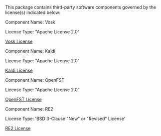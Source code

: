 This package contains third-party software components governed by the license(s) indicated below:

Component Name: Vosk

License Type: "Apache License 2.0"

[Vosk License](https://github.com/alphacep/vosk-api/blob/master/COPYING)

Component Name: Kaldi

License Type: "Apache License 2.0"

[Kaldi License](https://github.com/kaldi-asr/kaldi/blob/master/COPYING)

Component Name: OpenFST

License Type: "Apache License 2.0"

[OpenFST License](https://www.apache.org/licenses/LICENSE-2.0)

Component Name: RE2

License Type: 'BSD 3-Clause "New" or "Revised" License'

[RE2 License](https://github.com/google/re2/blob/main/LICENSE)
